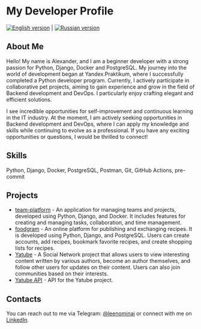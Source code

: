 # My Developer Profile

[![English version](https://img.shields.io/badge/English-Read%20Now-blue)](./README.md) | [![Russian version](https://img.shields.io/badge/%D0%A0%D1%83%D1%81%D1%81%D0%BA%D0%B8%D0%B9-%D0%A7%D0%B8%D1%82%D0%B0%D1%82%D1%8C-brightgreen)](./README_RU.md)

## About Me

Hello! My name is Alexander, and I am a beginner developer with a strong passion for Python, Django, Docker and PostgreSQL. My journey into the world of development began at Yandex.Praktikum, where I successfully completed a Python developer program. Currently, I actively participate in collaborative pet projects, aiming to gain experience and grow in the field of Backend development and DevOps. I particularly enjoy crafting elegant and efficient solutions.

I see incredible opportunities for self-improvement and continuous learning in the IT industry. At the moment, I am actively seeking opportunities in Backend development and DevOps, where I can apply my knowledge and skills while continuing to evolve as a professional. If you have any exciting opportunities or questions, I would be thrilled to connect!

## Skills

Python, Django, Docker, PostgreSQL, Postman, Git, GitHub Actions, pre-commit

## Projects

- [team-platform](https://github.com/international-team-management/team-platform) - An application for managing teams and projects, developed using Python, Django, and Docker. It includes features for creating and managing tasks, collaboration, and time management.
- [foodgram](https://github.com/Leenominai/foodgram-project-react) - An online platform for publishing and exchanging recipes. It is developed using Python, Django, and PostgreSQL. Users can create accounts, add recipes, bookmark favorite recipes, and create shopping lists for recipes.
- [Yatube](https://github.com/Leenominai/hw05_final) - A Social Network project that allows users to view interesting content written by various authors, become an author themselves, and follow other users for updates on their content. Users can also join communities based on their interests.
- [Yatube API](https://github.com/Leenominai/api_final_yatube) - API for the Yatube project.

## Contacts

You can reach out to me via Telegram: [@leenominai](https://t.me/leenominai) or connect with me on [LinkedIn](https://www.linkedin.com/in/leenominai).
